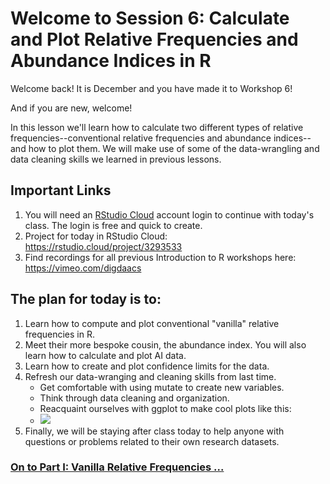 # Welcome to Session 6: Calculate and Plot Relative Frequencies and Abundance Indices in R

Welcome back! It is December and you have made it to Workshop 6! 

And if you are new, welcome! 

In this lesson we'll learn how to calculate two different types of relative frequencies--conventional relative frequencies and abundance indices--and how to plot them.
We will make use of some of the data-wrangling and data cleaning skills we learned in previous lessons.  

## Important Links

1. You will need an [RStudio Cloud](https://rstudio.cloud/) account login to continue with today's class. The login is free and quick to create. 
2. Project for today in RStudio Cloud: https://rstudio.cloud/project/3293533
3. Find recordings for all previous Introduction to R workshops here: https://vimeo.com/digdaacs

## The plan for today is to:

1. Learn how to compute and plot conventional "vanilla" relative frequencies in R.
2. Meet their more bespoke cousin, the abundance index. You will also learn how to calculate and plot AI data.
3. Learn how to create and plot confidence limits for the data.
4. Refresh our data-wranging and cleaning skills from last time.
    - Get comfortable with using mutate to create new variables.
    - Think through data cleaning and organization.  
    - Reacquaint ourselves with ggplot to make cool plots like this: 
    - ![](./Images/BattleshipPlot.png)  
5. Finally, we will be staying after class today to help anyone with questions or problems related to their own research datasets.

### [On to Part I: Vanilla Relative Frequencies ...](https://github.com/DAACS-Research-Consortium/DAACS-Open-Academy/blob/main/FSS2021/Workshop6/Part_II.md)

